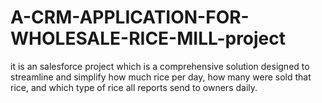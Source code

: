 # A-CRM-APPLICATION-FOR-WHOLESALE-RICE-MILL-project
it is an salesforce project which is a comprehensive solution designed to streamline and simplify how much rice per day, how many were sold that rice, and which type of rice all reports send to owners daily. 
